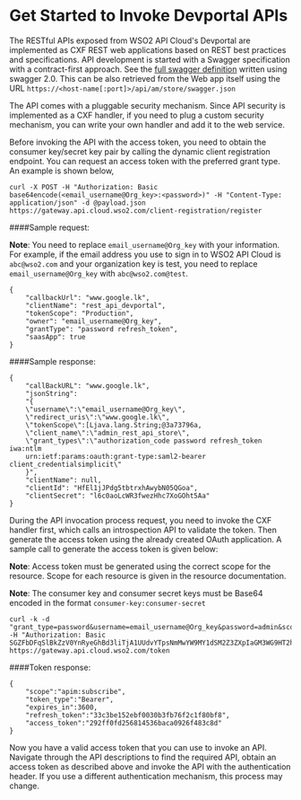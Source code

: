 # Get Started to Invoke Devportal APIs

The RESTful APIs exposed from WSO2 API Cloud's Devportal are implemented as CXF REST web applications based on REST best practices and specifications. API development is started with a Swagger specification with a contract-first approach. See the [full swagger definition](https://github.com/wso2/docs-cloud/blob/master/en/docs/management-apis/restapis/devportal-v1.yaml) written using swagger 2.0. This can be also retrieved from the Web app itself using the URL `https://<host-name[:port]>/api/am/store/swagger.json`


The API comes with a pluggable security mechanism. Since API security is implemented as a CXF handler, if you need to plug a custom security mechanism, you can write your own handler and add it to the web service.

Before invoking the API with the access token, you need to obtain the consumer key/secret key pair by calling the dynamic client registration endpoint. You can request an access token with the preferred grant type. An example is shown below,

```
curl -X POST -H "Authorization: Basic base64encode(<email_username@Org_key>:<password>)" -H "Content-Type: application/json" -d @payload.json https://gateway.api.cloud.wso2.com/client-registration/register

```

####Sample request:

**Note**: You need to replace `email_username@Org_key` with your information. For example, if the email address you use to sign in to WSO2 API Cloud is `abc@wso2.com` and your organization key is test, you need to replace `email_username@Org_key` with `abc@wso2.com@test`.

```
{
    "callbackUrl": "www.google.lk",
    "clientName": "rest_api_devportal",
    "tokenScope": "Production",
    "owner": "email_username@Org_key",
    "grantType": "password refresh_token",
    "saasApp": true
}
```

####Sample response:

```
{
    "callBackURL": "www.google.lk",
    "jsonString":
    "{
    \"username\":\"email_username@Org_key\",
    \"redirect_uris\":\"www.google.lk\",
    \"tokenScope\":[Ljava.lang.String;@3a73796a,
    \"client_name\":\"admin_rest_api_store\",
    \"grant_types\":\"authorization_code password refresh_token iwa:ntlm
    urn:ietf:params:oauth:grant-type:saml2-bearer client_credentialsimplicit\"
    }",
    "clientName": null,
    "clientId": "HfEl1jJPdg5tbtrxhAwybN05QGoa",
    "clientSecret": "l6c0aoLcWR3fwezHhc7XoGOht5Aa"
}
```

During the API invocation process request, you need to invoke the CXF handler first, which calls an introspection API to validate the token. Then generate the access token using the already created OAuth application. A sample call to generate the access token is given below:

**Note**: Access token must be generated using the correct scope for the resource. Scope for each resource is given in the resource documentation.

**Note**: The consumer key and consumer secret keys must be Base64 encoded in the format `consumer-key:consumer-secret`

```
curl -k -d "grant_type=password&username=email_username@Org_key&password=admin&scope=apim:subscribe" -H "Authorization: Basic SGZFbDFqSlBkZzV0YnRyeGhBd3liTjA1UUdvYTpsNmMwYW9MY1dSM2Z3ZXpIaGM3WG9HT2h0NUFh" https://gateway.api.cloud.wso2.com/token
```

####Token response:

```
{
    "scope":"apim:subscribe",
    "token_type":"Bearer",
    "expires_in":3600,
    "refresh_token":"33c3be152ebf0030b3fb76f2c1f80bf8",
    "access_token":"292ff0fd256814536baca0926f483c8d"
}
```

Now you have a valid access token that you can use to invoke an API. Navigate through the API descriptions to find the required API, obtain an access token as described above and invoke the API with the authentication header. If you use a different authentication mechanism, this process may change.

